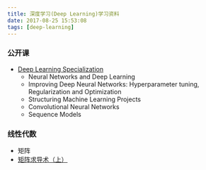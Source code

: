 ```yaml
---
title: 深度学习(Deep Learning)学习资料
date: 2017-08-25 15:53:08
tags: [deep-learning]
---
```


### 公开课

* [Deep Learning Specialization](https://www.coursera.org/specializations/deep-learning)
   * Neural Networks and Deep Learning
   * Improving Deep Neural Networks: Hyperparameter tuning, Regularization and Optimization
   * Structuring Machine Learning Projects
   * Convolutional Neural Networks
   * Sequence Models

<!-- more -->

### 线性代数

* 矩阵
 * [矩阵求导术（上）](https://zhuanlan.zhihu.com/p/24709748)
